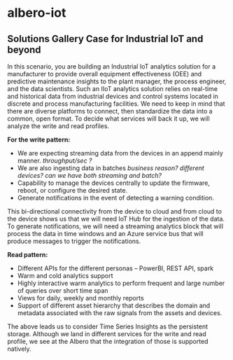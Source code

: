 # albero-iot
## Solutions Gallery Case for Industrial IoT and beyond

In this scenario, you are building an Industrial IoT analytics solution for a manufacturer to provide overall equipment effectiveness (OEE) and predictive maintenance insights to the plant manager, the process engineer, and the data scientists. Such an IIoT analytics solution relies on real-time and historical data from industrial devices and control systems located in discrete and process manufacturing facilities. We need to keep in mind that there are diverse platforms to connect, then standardize the data into a common, open format. 
To decide what services will back it up, we will analyze the write and read profiles. 

__For the write pattern:__ 

*	We are expecting streaming data from the devices in an append mainly manner. *throughput/sec ?*
* We are also ingesting data in batches *business reason? different devices? can we have both streaming and batch?*
*	Capability to manage the devices centrally to update the firmware, reboot, or configure the desired state. 
*	Generate notifications in the event of detecting a warning condition.

This bi-directional connectivity from the device to cloud and from cloud to the device shows us that we will need IoT Hub for the ingestion of the data. To generate notifications, we will need a streaming analytics block that will process the data in time windows and an Azure service bus that will produce messages to trigger the notifications.

__Read pattern:__ 

*	Different APIs for the different personas – PowerBI, REST API, spark
*	Warm and cold analytics support
*	Highly interactive warm analytics to perform frequent and large number of queries over short time span
*	Views for daily, weekly and monthly reports
*	Support of different asset hierarchy that describes the domain and metadata associated with the raw signals from the assets and devices.

The above leads us to consider Time Series Insights as the persistent storage. Although we land in different services for the write and read profile, we see at the Albero that the integration of those is supported natively. 

